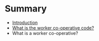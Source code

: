 # Summary

* [Introduction](README.md)
* [What is the worker co-operative code?](what_is_the_worker_co-operative_code.md)
* What is a worker co-operative?

